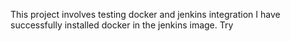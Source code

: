This project involves testing docker and jenkins integration
I have successfully installed docker in the jenkins image. 
Try